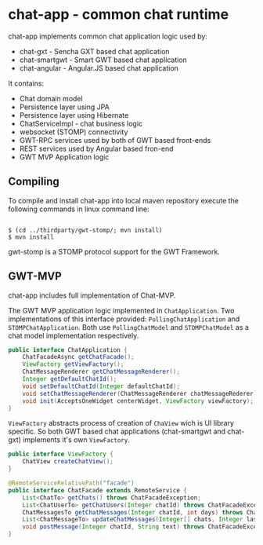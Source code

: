 # chat-app - common chat runtime

chat-app implements common chat application logic used by:

* chat-gxt - Sencha GXT based chat application
* chat-smartgwt - Smart GWT based chat application
* chat-angular - Angular.JS based chat application

It contains:

* Chat domain model
* Persistence layer using JPA
* Persistence layer using Hibernate
* ChatServiceImpl - chat business logic
* websocket (STOMP) connectivity
* GWT-RPC services used by both of GWT based front-ends
* REST services used by Angular based fron-end
* GWT MVP Application logic


## Compiling

To compile and install chat-app into local maven repository execute the following commands in linux command line:

````

$ (cd ../thirdparty/gwt-stomp/; mvn install)
$ mvn install

````

gwt-stomp is a STOMP protocol support for the GWT Framework.


## GWT-MVP

chat-app includes full implementation of Chat-MVP.

The GWT MVP application logic implemented in `ChatApplication`. Two implementations of this interface provided: `PollingChatApplication` and `STOMPChatApplication`. Both use `PollingChatModel` and `STOMPChatModel` as a chat model implementation respectively.


```java
public interface ChatApplication {
	ChatFacadeAsync getChatFacade();
	ViewFactory getViewFactory();
	ChatMessageRenderer getChatMessageRenderer();
	Integer getDefaultChatId();
	void setDefaultChatId(Integer defaultChatId);
	void setChatMessageRenderer(ChatMessageRenderer chatMessageRederer);
	void init(AcceptsOneWidget centerWidget, ViewFactory viewFactory);
}

````

`ViewFactory` abstracts process of creation of `ChaView` wich is UI library specific. So both GWT based chat applications (chat-smartgwt and chat-gxt) implements it's own `ViewFactory`.

```java
public interface ViewFactory {
	ChatView createChatView();
}
````


```java
@RemoteServiceRelativePath("facade")
public interface ChatFacade extends RemoteService {
	List<ChatTo> getChats() throws ChatFacadeException;
	List<ChatUserTo> getChatUsers(Integer chatId) throws ChatFacadeException;
	ChatMessagesTo getChatMessages(Integer chatId, int days) throws ChatFacadeException;
	List<ChatMessageTo> updateChatMessages(Integer[] chats, Integer lastMessageId) throws ChatFacadeException;
	void postMessage(Integer chatId, String text) throws ChatFacadeException;
}
````
